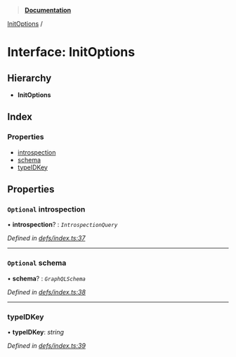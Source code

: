 > **[Documentation](../README.md)**

[InitOptions](initoptions.md) /

# Interface: InitOptions

## Hierarchy

* **InitOptions**

## Index

### Properties

* [introspection](initoptions.md#optional-introspection)
* [schema](initoptions.md#optional-schema)
* [typeIDKey](initoptions.md#typeidkey)

## Properties

### `Optional` introspection

• **introspection**? : *`IntrospectionQuery`*

*Defined in [defs/index.ts:37](https://github.com/badbatch/graphql-box/blob/43ddea2/packages/request-parser/src/defs/index.ts#L37)*

___

### `Optional` schema

• **schema**? : *`GraphQLSchema`*

*Defined in [defs/index.ts:38](https://github.com/badbatch/graphql-box/blob/43ddea2/packages/request-parser/src/defs/index.ts#L38)*

___

###  typeIDKey

• **typeIDKey**: *string*

*Defined in [defs/index.ts:39](https://github.com/badbatch/graphql-box/blob/43ddea2/packages/request-parser/src/defs/index.ts#L39)*
